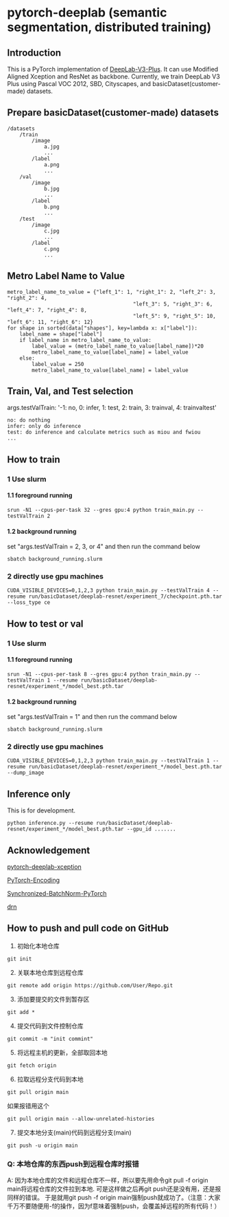 # pytorch-deeplab (semantic segmentation, distributed training)


## Introduction
This is a PyTorch implementation of [DeepLab-V3-Plus](https://arxiv.org/pdf/1802.02611). It
can use Modified Aligned Xception and ResNet as backbone. Currently, we train DeepLab V3 Plus
using Pascal VOC 2012, SBD, Cityscapes, and basicDataset(customer-made) datasets.


## Prepare basicDataset(customer-made) datasets

```
/datasets
    /train
        /image
            a.jpg
            ...
        /label
            a.png
            ...
    /val
        /image
            b.jpg
            ...
        /label
            b.png
            ...
    /test
        /image
            c.jpg
            ...
        /label
            c.png
            ...
```
## Metro Label Name to Value
```
metro_label_name_to_value = {"left_1": 1, "right_1": 2, "left_2": 3, "right_2": 4, 
                                         "left_3": 5, "right_3": 6, "left_4": 7, "right_4": 8,
                                         "left_5": 9, "right_5": 10, "left_6": 11, "right_6": 12}
for shape in sorted(data["shapes"], key=lambda x: x["label"]):
    label_name = shape["label"]
    if label_name in metro_label_name_to_value:
        label_value = (metro_label_name_to_value[label_name])*20
        metro_label_name_to_value[label_name] = label_value
    else:
        label_value = 250
        metro_label_name_to_value[label_name] = label_value
```


## Train, Val, and Test selection
args.testValTrain: '-1: no, 0: infer, 1: test, 2: train, 3: trainval, 4: trainvaltest'
```
no: do nothing
infer: only do inference
test: do inference and calculate metrics such as miou and fwiou
...
```

## How to train
### 1 Use slurm
#### 1.1 foreground running
```
srun -N1 --cpus-per-task 32 --gres gpu:4 python train_main.py --testValTrain 2
```
#### 1.2 background running
set "args.testValTrain = 2, 3, or 4" and then run the command below
```
sbatch background_running.slurm
```
### 2 directly use gpu machines
```
CUDA_VISIBLE_DEVICES=0,1,2,3 python train_main.py --testValTrain 4 --resume run/basicDataset/deeplab-resnet/experiment_7/checkpoint.pth.tar --loss_type ce
```
## How to test or val
### 1 Use slurm
#### 1.1 foreground running
```
srun -N1 --cpus-per-task 8 --gres gpu:4 python train_main.py --testValTrain 1 --resume run/basicDataset/deeplab-resnet/experiment_*/model_best.pth.tar 
```
#### 1.2 background running
set "args.testValTrain = 1" and then run the command below
```
sbatch background_running.slurm
```
### 2 directly use gpu machines
```
CUDA_VISIBLE_DEVICES=0,1,2,3 python train_main.py --testValTrain 1 --resume run/basicDataset/deeplab-resnet/experiment_*/model_best.pth.tar --dump_image
```
## Inference only
This is for development.
```
python inference.py --resume run/basicDataset/deeplab-resnet/experiment_*/model_best.pth.tar --gpu_id .......
```
## Acknowledgement
[pytorch-deeplab-xception](https://github.com/jfzhang95/pytorch-deeplab-xception.git)

[PyTorch-Encoding](https://github.com/zhanghang1989/PyTorch-Encoding)

[Synchronized-BatchNorm-PyTorch](https://github.com/vacancy/Synchronized-BatchNorm-PyTorch)

[drn](https://github.com/fyu/drn)


## How to push and pull code on GitHub
1. 初始化本地仓库
```
git init
```
2. 关联本地仓库到远程仓库
```
git remote add origin https://github.com/User/Repo.git
```
3. 添加要提交的文件到暂存区
```
git add *
```
4. 提交代码到文件控制仓库
```
git commit -m "init commint"
```
5. 将远程主机的更新，全部取回本地
```
git fetch origin
```

6. 拉取远程分支代码到本地
```
git pull origin main 
```
如果报错用这个 
```
git pull origin main --allow-unrelated-histories
```

7. 提交本地分支(main)代码到远程分支(main)
```
git push -u origin main
```

### Q: 本地仓库的东西push到远程仓库时报错

A: 因为本地仓库的文件和远程仓库不一样，所以要先用命令git pull -f origin main将远程仓库的文件拉到本地. 可是这样做之后再git push还是没有用，还是报同样的错误。 于是就用git push -f origin main强制push就成功了。（注意：大家千万不要随便用-f的操作，因为f意味着强制push，会覆盖掉远程的所有代码！）
